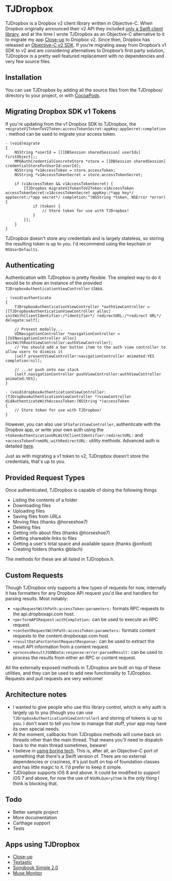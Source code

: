# TJDropbox

TJDropbox is a Dropbox v2 client library written in Objective-C. When Dropbox originally announced their v2 API they included [only a Swift client library]((https://www.dropboxforum.com/hc/en-us/community/posts/204715229-To-use-API-v2-in-iOS-platform-we-need-an-objective-C-version)), and at the time I wrote TJDropbox as an Objective-C alternative to it to migrate my app [Close-up](https://itunes.apple.com/app/id515789135) to Dropbox v2. Since then, Dropbox has released an [Objective-C v2 SDK](https://github.com/dropbox/dropbox-sdk-obj-c). If you’re migrating away from Dropbox’s v1 SDK to v2 and are considering alternatives to Dropbox’s first party solution, TJDropbox is a pretty well featured replacement with no dependencies and very few source files.

## Installation

You can use TJDropbox by adding all the source files from the TJDropbox/ directory to your project, or with [CocoaPods](https://cocoapods.org).

## Migrating Dropbox SDK v1 Tokens

If you're updating from the v1 Dropbox SDK to TJDropbox, the `+migrateV1TokenToV2Token:accessTokenSecret:appKey:appSecret:completion:` method can be used to migrate your access token.

```objc
- (void)migrate
{
    NSString *userId = [[[DBSession sharedSession] userIds] firstObject];;
    MPOAuthCredentialConcreteStore *store = [[DBSession sharedSession] credentialStoreForUserId:userId];
    NSString *v1AccessToken = store.accessToken;
    NSString *v1AccessTokenSecret = store.accessTokenSecret;
    
    if (v1AccessToken && v1AccessTokenSecret) {
        [TJDropbox migrateV1TokenToV2Token:v1AccessToken accessTokenSecret:v1AccessTokenSecret appKey:/*app key*/ appSecret:/*app secret*/ completion:^(NSString *token, NSError *error) {
            if (token) {
                // Store token for use with TJDropbox!
            }
        }];
    }
}
```

TJDropbox doesn't store any credentials and is largely stateless, so storing the resulting token is up to you. I'd recommend using the keychain or `NSUserDefaults`.

## <a name="auth">Authenticating</a>

Authentication with TJDropbox is pretty flexible. The simplest way to do it would be to show an instance of the provided `TJDropboxAuthenticationViewController` class.

```objc
- (void)authenticate
{
	TJDropboxAuthenticationViewController *authViewController = [[TJDropboxAuthenticationViewController alloc] initWithClientIdentifier:/*identifier*/ redirectURL:/*redirect URL*/ delegate:self];
	
	// Present modally...
	UINavigationController *navigationController = [[UINavigationController alloc] initWithRootViewController:authViewController];
	// You should add a bar button item to the auth view controller to allow users to dismiss it
	[self presentViewController:navigationController animated:YES completion:nil];
	
	// ...or push onto nav stack
	[self.navigationController pushViewController:authViewController animated:YES];
}

- (void)dropboxAuthenticationViewController:(TJDropboxAuthenticationViewController *)viewController didAuthenticateWithAccessToken:(NSString *)accessToken
{
	// Store token for use with TJDropbox!
}
```

However, you can also use `SFSafariViewController`, authenticate with the Dropbox app, or write your own auth using the `+tokenAuthenticationURLWithClientIdentifier:redirectURL:` and `+accessTokenFromURL:withRedirectURL:` utility methods. Advanced auth is detailed [here](Docs/advanced-auth.md).

Just as with migrating a v1 token to v2, TJDropbox doesn't store the credentials, that's up to you.

## Provided Request Types

Once authenticated, TJDropbox is capable of doing the following things

- Listing the contents of a folder
- Downloading files
- Uploading files
- Saving files from URLs
- Moving files (thanks @horseshoe7)
- Deleting files
- Getting info about files (thanks @horseshoe7)
- Getting shareable links to files
- Getting a user's total space and available space (thanks @onfoot)
- Creating folders (thanks @blach)

The methods for these are all listed in TJDropbox.h.

## Custom Requests

Though TJDropbox only supports a few types of requests for now, internally it has formatters for any Dropbox API request you'd like and handlers for parsing results. Most notably:

- `+apiRequestWithPath:accessToken:parameters:` formats RPC requests to the api.dropboxapi.com host.
- `+performAPIRequest:withCompletion:` can be used to execute an RPC request.
- `+contentRequestWithPath:accessToken:parameters:` formats content requests to the content.dropboxapi.com host.
- `+resultDataForContentRequestResponse:` can be used to extract the result API information from a content request.
- `+processResultJSONData:response:error:parsedResult:` can be used to process the results from either an RPC or content request.

All the externally exposed methods in TJDropbox are built on top of these utilities, and they can be used to add new functionality to TJDropbox. Requests and pull requests are very welcome!

## Architecture notes

- I wanted to give people who use this library control, which is why auth is largely up to you (though you can use `TJDropboxAuthenticationViewController`) and storing of tokens is up to you. I don't want to tell you how to manage that stuff, your app may have its own special needs.
- At the moment, callbacks from TJDropbox methods will come back on threads other than the main thread. That means you'll need to dispatch back to the main thread sometimes, beware!
- I believe in [using boring tech](http://mcfunley.com/choose-boring-technology). This is, after all, an Objective-C port of something that there's a Swift version of. There are no external dependencies or craziness, it's just built on top of foundation classes and has little magic to it. I'd prefer to keep it simple.
- TJDropbox supports iOS 8 and above. It could be modified to support iOS 7 and above, for now the use of `NSURLQueryItem` is the only thing I think is blocking that.

## Todo

- Better sample project
- More documentation
- Carthage support
- Tests

## Apps using TJDropbox

- [Close-up](https://itunes.apple.com/app/id515789135)
- [Textastic](https://www.textasticapp.com)
- [Songbook Simple 2.0](http://itunes.apple.com/app/id728359573)
- [Muse Monitor](https://itunes.apple.com/app/id988527143)

